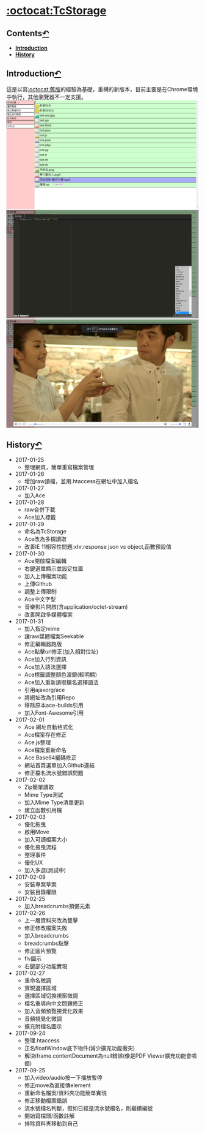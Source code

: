 # [:octocat:TcStorage](https://github.com/TCCinTaiwan/TcStorage)

## Contents[↶](#)
* **[Introduction](#introduction)**
* **[History](#history)**

## Introduction[↶](#)
這是以寫[:octocat:舊版](https://github.com/TCCinTaiwan/file-manager)的經驗為基礎，重構的新版本，目前主要是在Chrome環境中執行，其他瀏覽器不一定支援。
![截圖](screenshot.png)
![截圖2](screenshot-2.png)
![截圖3](screenshot-3.png)

## History[↶](#)
* 2017-01-25
    - 整理網頁，簡單重寫檔案管理
* 2017-01-26
    - 增加raw讀檔，並用.htaccess在網址中加入檔名
* 2017-01-27
    - 加入Ace
* 2017-01-28
    - raw合併下載
    - Ace加入標籤
* 2017-01-29
    - 命名為TcStorage
    - Ace改為多檔讀取
    - 改善IE 11相容性問題:xhr.response json vs object,函數預設值
* 2017-01-30
    - Ace開啟檔案編輯
    - 右鍵選單顯示並設定位置
    - 加入上傳檔案功能
    - 上傳Github
    - 調整上傳限制
    - Ace中文字型
    - 音樂影片開啟(含application/octet-stream)
    - 改善開啟多媒體檔案
* 2017-01-31
    - 加入指定mime
    - 讓raw媒體檔案Seekable
    - 修正編輯器跑版
    - Ace點擊url修正(加入相對位址)
    - Ace加入行列資訊
    - Ace加入語法選擇
    - Ace標籤調整顏色濾鏡(較明顯)
    - Ace加入重新讀取檔名選擇語法
    - 引用ajaxorg/ace
    - 將網址改為引用Repo
    - 移除原本ace-builds引用
    - 加入Font-Awesome引用
* 2017-02-01
    - Ace 網址自動格式化
    - Ace檔案存在修正
    - Ace.js整理
    - Ace檔案重新命名
    - Ace Base64編碼修正
    - 網站首頁選單加入Github連結
    - 修正檔名流水號錯誤問題
* 2017-02-02
    - Zip簡單讀取
    - Mime Type測試
    - 加入Mime Type清單更新
    - 建立函數引用檔
* 2017-02-03
    - 優化拖曳
    - 啟用Move
    - 加入可讀檔案大小
    - 優化拖曳流程
    - 整理事件
    - 優化UX
    - 加入多選(測試中)
* 2017-02-09
    - 安裝專案草案
    - 安裝目錄權限
* 2017-02-25
    - 加入breadcrumbs預備元素
* 2017-02-26
    - 上一層資料夾改為雙擊
    - 修正修改檔案失敗
    - 加入breadcrumbs
    - breadcrumbs點擊
    - 修正圖片預覽
    - flv圖示
    - 右鍵部分功能實現
* 2017-02-27
    - 重命名微調
    - 實現選擇區域
    - 選擇區域切換視窗微調
    - 檔名重導向中文問題修正
    - 加入音頻預覽視覺化效果
    - 音頻視覺化微調
    - 擴充附檔名圖示
* 2017-09-24
    - 整理.htaccess
    - 正名floatWindow底下物件(減少擴充功能衝突)
    - 解決iframe.contentDocument為null錯誤(像是PDF Viewer擴充功能會噴錯)
* 2017-09-25
    - 加入video/audio按一下播放暫停
    - 修正move為直接傳element
    - 重新命名檔案/資料夾功能簡單實現
    - 修正移動檔案錯誤
    - 流水號檔名判斷，假如已經是流水號檔名，則繼續編號
    - 開始寫檔頭/函數註解
    - 排除資料夾移動到自己